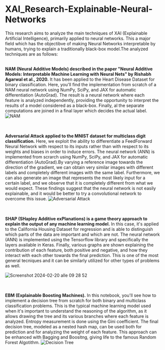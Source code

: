 # XAI_Research-Explainable-Neural-Networks
This research aims to analyze the main techniques of XAI (Explainable Artificial Intelligence), primarily applied to neural networks. This a major field which has the objectibve of making Neural Networks interpretable by humans, trying to explain a traditionally black-box model.The analyzed techniques are as follows:<br><br>

**NAM (Neural Additive Models) described in the paper "Neural Additive Models: Interpretable Machine Learning with Neural Nets" by Rishabh Agarwal et al., 2020.** It has been applied to the Heart Disease Dataset for binary classification. Here, you'll find the implementation from scratch of a NAM neural network using NumPy, SciPy, and JAX for automatic differentiation (AutoGrad). The result is a neural network where each feature is analyzed independently, providing the opportunity to interpret the results of a model considered as a black-box. Finally, al the separate computations are joined in a final layer which decides the actual label.![NAM](https://github.com/Davide-Ettori/XAI_Research-Explainable-Neural-Networks/assets/52358285/877d379e-0138-4aa1-8431-25187ef92863)

<br><br>
**Adversarial Attack applied to the MNIST dataset for multiclass digit classification.** Here, we exploit the ability to differentiate a FeedForward Neural Network with respect to its inputs rather than with respect to its weights and biases in order to induce errors. The neural network (ANN) is implemented from scrarch using NumPy, SciPy, and JAX for automatic differentiation (AutoGrad).By varying a reference image towards the direction of the gradient, we can obtain very similar images with different labels and completely different images with the same label. Furthermore, we can also generate an image that represents the most likely input for a certain label, and we observe that it is completely different from what we would expect. These findings suggest that the neural network is not easily explainable, and it would be better to try a convolutional network to overcome this issue.
![Adversarial Attack](https://github.com/Davide-Ettori/XAI_Research-Explainable-Neural-Networks/assets/52358285/df811931-5e38-4e40-ac79-b2b10f70de6c)

<br><br>
**SHAP (SHapley Additive exPlanations) is a game theory approach to explain the output of any machine learning model.** In this case, it's applied to the California Housing Dataset for regression and is able to distinguish which parts of the data are important and which are not.  The neural network (ANN) is implemented using the Tensorflow library and specifically the layers available in Keras. Finally, various graphs are shown explaining the contribution of each feature, both positive and negative, and how they interact with each other towards the final prediction. This is one of the most general tecniques and it can be similarly utilized for other types of problems as well.

![Screenshot 2024-02-20 alle 09 28 52](https://github.com/Davide-Ettori/XAI_Research-Explainable-Neural-Networks/assets/52358285/1f4acf94-6cde-4c2d-b7fe-b9ee9b5ffb3f)

<br><br>
**EBM (Explainable Boosting Machines).** In this notebook, you'll see how to implement a decision tree from scratch for both binary and multiclass classification problems. This is the typical machine learning model used when it's important to understand the reasoning of the algorithm, as it allows drawing the tree and its various branches where each feature is analyzed. Entropy measurement is done using the Gini coefficient. The final decision tree, modeled as a nested hash map, can be used both for prediction and for analyzing the weight of each feature. This approach can be enhanced with Bagging and Boositng, giving life to the famous Random Forest Algotithm.
![Decision Tree](https://github.com/Davide-Ettori/XAI_Research-Explainable-Neural-Networks/assets/52358285/0c1b8f86-3ae8-4b4a-abf2-4fa527b743f3)

